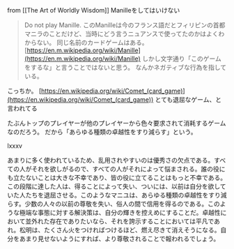 
from [[The Art of Worldly Wisdom]]
Manilleをしてはいけない
> Do not play Manille.
このManilleは今のフランス語だとフィリピンの首都マニラのことだけど、当時にどう言うニュアンスで使ってたのかはよくわからない。
同じ名前のカードゲームはある。
[https://en.m.wikipedia.org/wiki/Manille](https://en.m.wikipedia.org/wiki/Manille)
しかし文字通り「このゲームをするな」と言うことではないと思う。
なんかネガティブな行為を指している。

こっちか。
[https://en.wikipedia.org/wiki/Comet_(card_game)](https://en.wikipedia.org/wiki/Comet_(card_game))
とても退屈なゲーム、と言われてる

たぶんトップのプレイヤーが他のプレイヤーから色々要求されて消耗するゲームなのだろう。
だから「あらゆる種類の卓越性をすり減らす」という。


lxxxv

あまりに多く使われているため、乱用されやすいのは優秀さの欠点である。すべての人がそれを欲しがるので、すべての人がそれによって悩まされる。誰の役にも立たないことは大きな不幸であり、皆の役に立てることはもっと不幸である。この段階に達した人は、得ることによって失い、ついには、以前は自分を欲していた人たちを退屈させる。このようなマニユは、あらゆる種類の卓越性をすり減らす。少数の人々の以前の尊敬を失い、俗人の間で信用を得るのである。このような極端な事態に対する解決策は、自分の輝きを控えめにすることだ。卓越性において並外れた存在でありたいなら、それを誇示することにおいては平凡であれ。松明は、たくさん火をつければつけるほど、燃え尽きて消えそうになる。自分をあまり見せないようにすれば、より尊敬されることで報われるでしょう。
